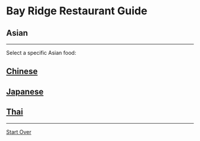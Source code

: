 # Bay Ridge Restaurant Guide
## Asian
---
Select a specific Asian food:

## [Chinese](asian/chinese.md)
## [Japanese](/japanese.md)
## [Thai](/thai.md)
---
[Start Over](../home.md)